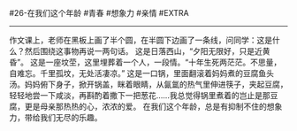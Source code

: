 #26-在我们这个年龄 #青春 #想象力 #亲情 #EXTRA
***
作文课上，老师在黑板上画了半个圆，在半圆下边画了一条线，问同学：这是什么？然后围绕这事物再说一两句话。
这是日落西山，“夕阳无限好，只是近黄昏”。
这是一座坟茔，这里埋葬着一个人，一段情。“十年生死两茫茫。不思量，自难忘。千里孤坟，无处活凄凉。”
这是一口锅，里面翻滚着妈妈煮的豆腐鱼头汤。妈妈俯下身子，掀开锅盖，眯着眼睛，从氤氲的热气里伸进筷子，夹起豆腐，轻轻地尝一下咸淡，再斟酌着撒下一把葱花……我总觉得锅里煮着的岂止是那豆腐，更是母亲那热热的心，浓浓的爱。
在我们这个年龄，总是有抑制不住的想象力，带给我们无尽的乐趣。